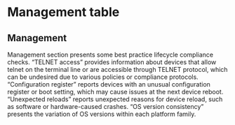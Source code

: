 # Management table

## Management

Management section presents some best practice lifecycle compliance
checks. “TELNET access” provides information about devices that allow
telnet on the terminal line or are accessible through TELNET protocol,
which can be undesired due to various policies or compliance protocols.
“Configuration register” reports devices with an unusual configuration
register or boot setting, which may cause issues at the next device
reboot. “Unexpected reloads” reports unexpected reasons for device
reload, such as software or hardware-caused crashes. “OS version
consistency” presents the variation of OS versions within each platform
family.
